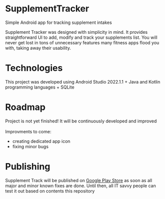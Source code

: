 # SupplementTracker
Simple Android app for tracking supplement intakes

Supplement Tracker was designed with simplicity in mind. It provides straightforward UI to add, modify and track your supplements list. You will never get lost in tons of unnecessary features many fitness apps flood you with, taking away their usability.

# Technologies
This project was developed using Android Studio 2022.1.1 + Java and Kotlin programming languages + SQLite

# Roadmap
Project is not yet finished! It will be continuously developed and improved<br><br>
Improvments to come:
- creating dedicated app icon
- fixing minor bugs

 # Publishing
Supplement Track will be published on [Google Play Store](https://play.google.com/store) as soon as all major and minor known fixes are done. Until then, all IT savvy people can test it out based on contents this repository
